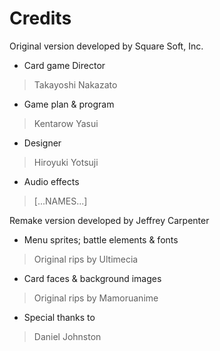 Credits
=======

Original version developed by Square Soft, Inc.

* Card game Director
> Takayoshi Nakazato

* Game plan & program
> Kentarow Yasui

* Designer
> Hiroyuki Yotsuji

* Audio effects
> [...NAMES...]

Remake version developed by Jeffrey Carpenter

* Menu sprites; battle elements & fonts
> Original rips by Ultimecia

* Card faces & background images
> Original rips by Mamoruanime

* Special thanks to
> Daniel Johnston
